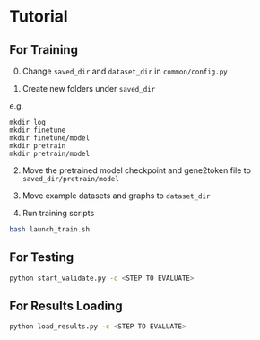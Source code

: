 # Tutorial


## For Training 

0. Change `saved_dir` and `dataset_dir` in `common/config.py`

1. Create new folders under `saved_dir`

e.g. 
```
mkdir log
mkdir finetune
mkdir finetune/model
mkdir pretrain
mkdir pretrain/model
```

2. Move the pretrained model checkpoint and gene2token file to `saved_dir/pretrain/model`

3. Move example datasets and graphs to `dataset_dir`

4. Run training scripts

```sh
bash launch_train.sh
```

## For Testing

```sh
python start_validate.py -c <STEP TO EVALUATE>
```


## For Results Loading

```sh
python load_results.py -c <STEP TO EVALUATE>
```


